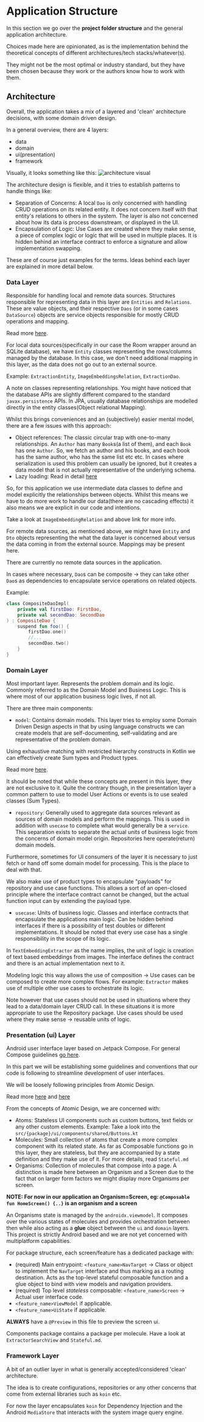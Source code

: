 # Application Structure

In this section we go over the **project folder structure** and the general application
architecture.

Choices made here are opinionated, as is the implementation behind the theoretical concepts of
different architectures/tech stacks/whatever(s).

They might not be the most optimal or industry standard, but they have been chosen because they work
or the authors know how to work with them.

## Architecture

Overall, the application takes a mix of a layered and 'clean' architecture decisions, with some
domain
driven design.

In a general overview, there are 4 layers:

- data
- domain
- ui(presentation)
- framework

Visually, it looks something like this:
![architecture visual](arch.png "Architecture")

The architecture design is flexible, and it tries to establish patterns to handle things like:

- Separation of Concerns: A local `Dao` is only concerned with handling CRUD operations on its
  related entity. It does not concern itself with that entity's relations to others in the system.
  The layer is also not concerned about how its data is process downstream, or displayed in the UI.
- Encapsulation of Logic: Use Cases are created where they make sense, a piece of complex logic or
  logic that will be used in multiple places. It is hidden behind an interface contract to enforce
  a signature and allow implementation swapping.

These are of course just examples for the terms.
Ideas behind each layer are explained in more detail below.

### Data Layer

Responsible for handling local and remote data sources. Structures responsible for representing
data in this layer are `Entities` and `Relations`. These are value objects, and their
respective `Daos`
(or in some cases `DataSource`) objects are service objects responsible for mostly CRUD operations
and mapping.

Read more [here](https://publicobject.com/2019/06/10/value-objects-service-objects-and-glue/).

For local data sources(specifically in our case the Room wrapper around an SQLite database), we have
`Entity` classes representing the rows/columns managed by the database. In this case, we don't need
additional mapping in this layer, as the data does not go out to an external source.

Example: `ExtractionEntity`, `ImageEmbeddingsRelation`, `ExtractionDao`.

A note on classes representing relationships. You might have noticed that the database APIs are
slightly
different compared to the standard `javax.persistence` APIs.
In JPA, usually database relationships are modelled directly in the entity classes(Object relational
Mapping).

Whilst this brings conveniences and an (subjectively) easier mental model, there are a few issues
with this approach:

- Object references: The classic circular trap with one-to-many relationships.
  An `Author` has many `Book`s(a list of them), and each `Book` has one `Author`. So, we fetch an
  author and his books,
  and each book has the same author, who has the same list etc etc. In cases where serialization is
  used
  this problem can usually be ignored, but it creates a data model that is not actually
  representative of
  the underlying schema.
- Lazy loading: Read in
  detail [here](https://developer.android.com/training/data-storage/room/referencing-data#understand-no-object-references)

So, for this application we use intermediate data classes to define and model explicitly the
relationships
between objects. Whilst this means we have to do more work to handle our data(there are no cascading
effects)
it also means we are explicit in our code and intentions.

Take a look at `ImageEmbeddingRelation` and above link for more info.

For remote data sources, as mentioned above, we might have `Entity` and `Dto` objects representing
the what the data layer is concerned about versus the data coming in from the external source.
Mappings
may be present here.

There are currently no remote data sources in the application.

In cases where necessary, `Dao`s can be composite -> they can take other `Dao`s as dependencies
to encapsulate service operations on related objects.

Example:

```kotlin
class CompositeDaoImpl(
    private val firstDao: FirstDao,
    private val secondDao: SecondDao
) : CompositeDao {
    suspend fun foo() {
        firstDao.one()
        //...
        secondDao.two()
    }
}
```

### Domain Layer

Most important layer.
Represents the problem domain and its logic. Commonly referred to as the Domain Model and Business
Logic.
This is where most of our application business logic lives, if not all.

There are three main components:

- `model`: Contains domain models. This layer tries to employ some Domain Driven Design aspects in
  that
  by using language constructs we can create models that are self-documenting, self-validating and
  are
  representative of the problem domain.

Using exhaustive matching with restricted hierarchy constructs in Kotlin we can effectively create
Sum types and Product types.

Read more [here](https://arrow-kt.io/learn/design/domain-modeling/).

It should be noted that while these concepts are present in this layer, they are not exclusive to
it.
Quite the contrary though, in the presentation layer a common pattern to use to model User Actions
or
events is to use sealed classes (Sum Types).

- `repository`: Generally used to aggregate data sources relevant as sources of domain models and
  perform the mappings. This is used in addition with `usecase` to complete what would generally be
  a
  `service`. This separation exists to separate the actual units of business logic from the concerns
  of
  domain model origin. Repositories here operate(return) domain models.

Furthermore, sometimes for UI consumers of the layer it is necessary to just fetch or hand off
some domain model for processing. This is the place to deal with that.

We also make use of product types to encapsulate "payloads" for repository and use case functions.
This allows a sort of an open-closed principle where the interface contract cannot be changed, but
the
actual function input can by extending the payload type.

- `usecase`: Units of business logic. Classes and interface contracts that encapsulate the
  applications
  main logic. Can be hidden behind interfaces if there is a possibility of test doubles or different
  implementations.
  It should be noted that every use case has a single responsibility in the scope of its logic.

In `TextEmbeddingExtractor` as the name implies, the unit of logic is creation of text based
embeddings
from images. The interface defines the contract and there is an actual implementation next to it.

Modeling logic this way allows the use of composition -> Use cases can be composed to create more
complex
flows. For example: `Extractor` makes use of multiple other use cases to orchestrate its logic.

Note however that use cases should not be used in situations where they lead to a data/domain layer
CRUD call. In these situations it is more appropriate to use the Repository package.
Use cases should be used where they make sense -> reusable units of logic.

### Presentation (ui) Layer

Android user interface layer based on Jetpack Compose.
For general Compose
guidelines [go here](https://developer.android.com/jetpack/compose/documentation).

In this part we will be establishing some guidelines and conventions that our code is following to
streamline development of user interfaces.

We will be loosely following principles from Atomic Design.

Read
more [here](https://github.com/thunderbird/thunderbird-android/blob/main/core/ui/compose/designsystem/README.md)
and [here](https://www.wearemobilefirst.com/blog/atomic-design)

From the concepts of Atomic Design, we are concerned with:
- Atoms: Stateless UI components such as custom buttons, text fields or any other custom elements.
Example: Take a look into the `src/{package}/ui/components/shared/Buttons.kt`
- Molecules: Small collection of atoms that create a more complex component with its related state. 
As far as Composable functions go in this layer, they are stateless, but they are accompanied by a 
state definition and they make use of it. For more details, read `Stateful.md`
- Organisms: Collection of molecules that compose into a page. A distinction is made here between an
Organism and a Screen due to the fact that on larger form factors we might display more Organisms per screen.

**NOTE: For now in our application an Organism=Screen, eg: `@Composable fun HomeScreen() {..}` is an organism and a screen**

An Organisms state is managed by the `androidx.viewmodel`. It composes over the various states of molecules
and provides orchestration between then while also acting as a **glue** object between the `ui` and `domain` layers.
This project is strictly Android based and we are not yet concerned with multiplatform capabilities.

For package structure, each screen/feature has a dedicated package with:
- (required) Main entrypoint: `<feature_name>NavTarget` -> Class or object to implement the `NavTarget` interface
and thus marking as a routing destination. Acts as the top-level stateful composable function and a glue object
to bind with view models and navigation providers.
- (required) Top level *stateless* composable: `<feature_name>Screen` -> Actual user interface code.
- `<feature_name>ViewModel` if applicable.
- `<feature_name>UiState` if applicable.


**ALWAYS** have a `@Preview` in this file to preview the screen ui.

Components package contains a package per molecule.
Have a look at `ExtractorSearchView` and `Stateful.md`.

### Framework Layer
A bit of an outlier layer in what is generally accepted/considered 'clean' architecture.

The idea is to create configurations, repositories or any other concerns that come from external 
libraries such as `koin` etc.

For now the layer encapsulates `koin` for Dependency Injection and the Android `MediaStore` that
interacts with the system image query engine.